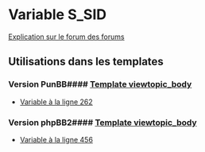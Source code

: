 # Variable S_SID
[Explication sur le forum des forums](http://forum.forumactif.com/t294113-listing-des-variables#S_SID)
## Utilisations dans les templates
### Version PunBB#### [Template viewtopic_body](punbb/viewtopic_body.md)
* [Variable à la ligne 262](../punbb/viewtopic_body.tpl#L262)
### Version phpBB2#### [Template viewtopic_body](subsilver/viewtopic_body.md)
* [Variable à la ligne 456](../subsilver/viewtopic_body.tpl#L456)